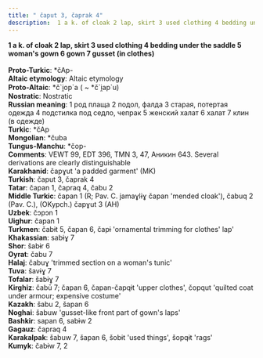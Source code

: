 ```yaml
---
title: " čaput 3, čaprak 4"
description:  1 a k. of cloak 2 lap, skirt 3 used clothing 4 bedding under the saddle 5 woman's gown 6 gown 7 gusset (in clothes)
---
```

<p data-pagefind-weight="0.5">
<strong> 1 a k. of cloak 2 lap, skirt 3 used clothing 4 bedding under the saddle 5 woman's gown 6 gown 7 gusset (in clothes)</strong><br><br>
<strong>Proto-Turkic</strong>:  *čAp-<br>
<strong>Altaic etymology</strong>:  Altaic etymology<br>
<strong> Proto-Altaic</strong>:  *č`i̯op`a ( ~ *č`i̯ap`u)<br>
<strong>Nostratic</strong>:  Nostratic<br>
<strong>Russian meaning</strong>:  1 род плаща 2 подол, фалда 3 старая, потертая одежда 4 подстилка под седло, чепрак 5 женский халат 6 халат 7 клин (в одежде)<br>
<strong>Turkic</strong>:  *čAp<br>
<strong>Mongolian</strong>:  *čuba<br>
<strong>Tungus-Manchu</strong>:  *čop-<br>
<strong>Comments</strong>:  VEWT 99, EDT 396, TMN 3, 47, Аникин 643. Several derivations are clearly distinguishable<br>
<strong>Karakhanid</strong>:  čapɣut 'a padded garment' (MK)<br>
<strong>Turkish</strong>:  čaput 3, čaprak 4<br>
<strong>Tatar</strong>:  čapan 1, čapraq 4, čabu 2<br>
<strong>Middle Turkic</strong>:  čapan 1 (R; Pav. C. jamaɣlɨɣ čapan 'mended cloak'), čabuq 2 (Pav. C.), (OKypch.) čapɣut 3 (AH)<br>
<strong>Uzbek</strong>:  čɔpɔn 1<br>
<strong>Uighur</strong>:  čapan 1<br>
<strong>Turkmen</strong>:  čabɨt 5, čapan 6, čapɨ 'ornamental trimming for clothes' lap'<br>
<strong>Khakassian</strong>:  sabɨɣ 7<br>
<strong>Shor</strong>:  šabɨr 6<br>
<strong>Oyrat</strong>:  čabu 7<br>
<strong>Halaj</strong>:  čabuɣ 'trimmed section on a woman's tunic'<br>
<strong>Tuva</strong>:  šavɨɣ 7<br>
<strong>Tofalar</strong>:  šabɨɣ 7<br>
<strong>Kirghiz</strong>:  čabū 7; čapan 6, čapan-čapqɨt 'upper clothes', čopqut 'quilted coat under armour; expensive costume'<br>
<strong>Kazakh</strong>:  šabu 2, šapan 6<br>
<strong>Noghai</strong>:  šabuw 'gusset-like front part of gown's laps'<br>
<strong>Bashkir</strong>:  sapan 6, sabɨw 2<br>
<strong>Gagauz</strong>:  čapraq 4<br>
<strong>Karakalpak</strong>:  šabuw 7, šapan 6, šobɨt 'used things', šopqɨt 'rags'<br>
<strong>Kumyk</strong>:  čabɨw 7, 2<br>

</p>
